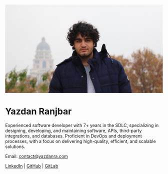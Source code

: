 ![image](assets/image01.jpeg)

# Yazdan Ranjbar

Experienced software developer with 7+ years in the SDLC, specializing in designing, developing, and
maintaining software, APIs, third-party integrations, and databases. Proficient in DevOps and deployment
processes, with a focus on delivering high-quality, efficient, and scalable solutions.

Email: [contact@yazdanra.com](mailto:contact@yazdanra.com)

[LinkedIn](https://www.linkedin.com/in/yazdanra) | [GitHub](https://github.com/yazdanra) | [GitLab](https://gitlab.com/yazdanra)
